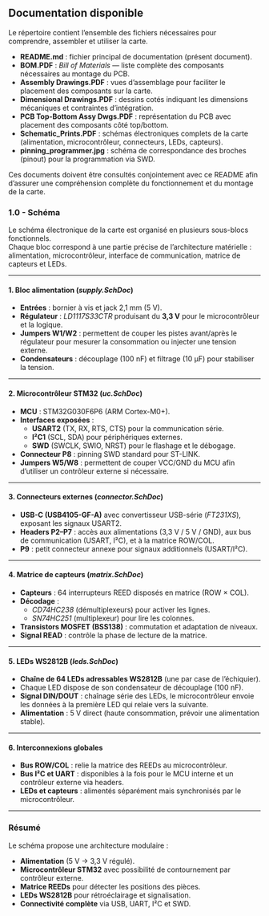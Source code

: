 ## Documentation disponible

Le répertoire contient l’ensemble des fichiers nécessaires pour comprendre, assembler et utiliser la carte.  

- **README.md** : fichier principal de documentation (présent document).  
- **BOM.PDF** : *Bill of Materials* — liste complète des composants nécessaires au montage du PCB.  
- **Assembly Drawings.PDF** : vues d’assemblage pour faciliter le placement des composants sur la carte.  
- **Dimensional Drawings.PDF** : dessins cotés indiquant les dimensions mécaniques et contraintes d’intégration.  
- **PCB Top-Bottom Assy Dwgs.PDF** : représentation du PCB avec placement des composants côté top/bottom.  
- **Schematic_Prints.PDF** : schémas électroniques complets de la carte (alimentation, microcontrôleur, connecteurs, LEDs, capteurs).  
- **pinning_programmer.jpg** : schéma de correspondance des broches (pinout) pour la programmation via SWD.  

Ces documents doivent être consultés conjointement avec ce README afin d’assurer une compréhension complète du fonctionnement et du montage de la carte.


### 1.0 - Schéma

Le schéma électronique de la carte est organisé en plusieurs sous-blocs fonctionnels.  
Chaque bloc correspond à une partie précise de l’architecture matérielle : alimentation, microcontrôleur, interface de communication, matrice de capteurs et LEDs.

---

#### 1. Bloc alimentation (*supply.SchDoc*)
- **Entrées** : bornier à vis et jack 2,1 mm (5 V).  
- **Régulateur** : *LD1117S33CTR* produisant du **3,3 V** pour le microcontrôleur et la logique.  
- **Jumpers W1/W2** : permettent de couper les pistes avant/après le régulateur pour mesurer la consommation ou injecter une tension externe.  
- **Condensateurs** : découplage (100 nF) et filtrage (10 µF) pour stabiliser la tension.

---

#### 2. Microcontrôleur STM32 (*uc.SchDoc*)
- **MCU** : STM32G030F6P6 (ARM Cortex-M0+).  
- **Interfaces exposées** :
  - **USART2** (TX, RX, RTS, CTS) pour la communication série.  
  - **I²C1** (SCL, SDA) pour périphériques externes.  
  - **SWD** (SWCLK, SWIO, NRST) pour le flashage et le débogage.  
- **Connecteur P8** : pinning SWD standard pour ST-LINK.  
- **Jumpers W5/W8** : permettent de couper VCC/GND du MCU afin d’utiliser un contrôleur externe si nécessaire.

---

#### 3. Connecteurs externes (*connector.SchDoc*)
- **USB-C (USB4105-GF-A)** avec convertisseur USB-série (*FT231XS*), exposant les signaux USART2.  
- **Headers P2–P7** : accès aux alimentations (3,3 V / 5 V / GND), aux bus de communication (USART, I²C), et à la matrice ROW/COL.  
- **P9** : petit connecteur annexe pour signaux additionnels (USART/I²C).

---

#### 4. Matrice de capteurs (*matrix.SchDoc*)
- **Capteurs** : 64 interrupteurs REED disposés en matrice (ROW × COL).  
- **Décodage** :
  - *CD74HC238* (démultiplexeurs) pour activer les lignes.  
  - *SN74HC251* (multiplexeur) pour lire les colonnes.  
- **Transistors MOSFET (BSS138)** : commutation et adaptation de niveaux.  
- **Signal READ** : contrôle la phase de lecture de la matrice.

---

#### 5. LEDs WS2812B (*leds.SchDoc*)
- **Chaîne de 64 LEDs adressables WS2812B** (une par case de l’échiquier).  
- Chaque LED dispose de son condensateur de découplage (100 nF).  
- **Signal DIN/DOUT** : chaînage série des LEDs, le microcontrôleur envoie les données à la première LED qui relaie vers la suivante.  
- **Alimentation** : 5 V direct (haute consommation, prévoir une alimentation stable).

---

#### 6. Interconnexions globales
- **Bus ROW/COL** : relie la matrice des REEDs au microcontrôleur.  
- **Bus I²C et UART** : disponibles à la fois pour le MCU interne et un contrôleur externe via headers.  
- **LEDs et capteurs** : alimentés séparément mais synchronisés par le microcontrôleur.

---

### Résumé
Le schéma propose une architecture modulaire :  
- **Alimentation** (5 V → 3,3 V régulé).  
- **Microcontrôleur STM32** avec possibilité de contournement par contrôleur externe.  
- **Matrice REEDs** pour détecter les positions des pièces.  
- **LEDs WS2812B** pour rétroéclairage et signalisation.  
- **Connectivité complète** via USB, UART, I²C et SWD.


